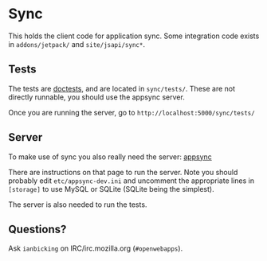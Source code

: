 # Sync

This holds the client code for application sync.  Some integration
code exists in `addons/jetpack/` and `site/jsapi/sync*`.


## Tests

The tests are [doctests](http://ianb.github.com/doctestjs), and are
located in `sync/tests/`.  These are not directly runnable, you should
use the appsync server.

Once you are running the server, go to `http://localhost:5000/sync/tests/`


## Server

To make use of sync you also really need the server:
[appsync](https://github.com/mozilla/appsync)

There are instructions on that page to run the server.  Note you
should probably edit `etc/appsync-dev.ini` and uncomment the
appropriate lines in `[storage]` to use MySQL or SQLite (SQLite being
the simplest).

The server is also needed to run the tests.


## Questions?

Ask `ianbicking` on IRC/irc.mozilla.org (`#openwebapps`).

